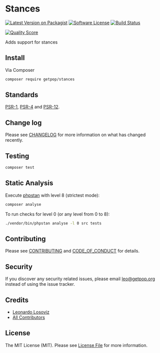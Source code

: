 # Stances

[![Latest Version on Packagist][ico-version]][link-packagist]
[![Software License][ico-license]](LICENSE.md)
[![Build Status][ico-travis]][link-travis]
<!--
[![Coverage Status][ico-scrutinizer]][link-scrutinizer]
-->
[![Quality Score][ico-code-quality]][link-code-quality]
<!--
[![Total Downloads][ico-downloads]][link-downloads]
-->

Adds support for stances

## Install

Via Composer

``` bash
composer require getpop/stances
```

<!--
## Usage

``` php
```
-->

## Standards

[PSR-1](https://www.php-fig.org/psr/psr-1), [PSR-4](https://www.php-fig.org/psr/psr-4) and [PSR-12](https://www.php-fig.org/psr/psr-12).

## Change log

Please see [CHANGELOG](CHANGELOG.md) for more information on what has changed recently.

## Testing

``` bash
composer test
```

## Static Analysis

Execute [phpstan](https://github.com/phpstan/phpstan) with level 8 (strictest mode):

``` bash
composer analyse
```

To run checks for level 0 (or any level from 0 to 8):

``` bash
./vendor/bin/phpstan analyse -l 0 src tests
```

## Contributing

Please see [CONTRIBUTING](CONTRIBUTING.md) and [CODE_OF_CONDUCT](CODE_OF_CONDUCT.md) for details.

## Security

If you discover any security related issues, please email leo@getpop.org instead of using the issue tracker.

## Credits

- [Leonardo Losoviz][link-author]
- [All Contributors][link-contributors]

## License

The MIT License (MIT). Please see [License File](LICENSE.md) for more information.

[ico-version]: https://img.shields.io/packagist/v/getpop/stances.svg?style=flat-square
[ico-license]: https://img.shields.io/badge/license-MIT-brightgreen.svg?style=flat-square
[ico-travis]: https://img.shields.io/travis/getpop/stances/master.svg?style=flat-square
[ico-scrutinizer]: https://img.shields.io/scrutinizer/coverage/g/getpop/stances.svg?style=flat-square
[ico-code-quality]: https://img.shields.io/scrutinizer/g/getpop/stances.svg?style=flat-square
[ico-downloads]: https://img.shields.io/packagist/dt/getpop/stances.svg?style=flat-square

[link-packagist]: https://packagist.org/packages/getpop/stances
[link-travis]: https://travis-ci.org/getpop/stances
[link-scrutinizer]: https://scrutinizer-ci.com/g/getpop/stances/code-structure
[link-code-quality]: https://scrutinizer-ci.com/g/getpop/stances
[link-downloads]: https://packagist.org/packages/getpop/stances
[link-author]: https://github.com/leoloso
[link-contributors]: ../../contributors
